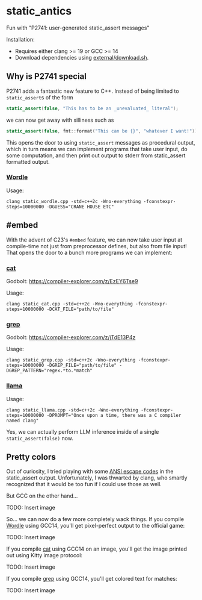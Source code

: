# static_antics

Fun with "P2741: user-generated static_assert messages"

Installation:

- Requires either clang >= 19 or GCC >= 14
- Download dependencies using [external/download.sh](external/download.sh).

## Why is P2741 special

P2741 adds a fantastic new feature to C++. Instead of being limited to `static_assert`s of the form

```c++
static_assert(false, "This has to be an _unevaluated_ literal");
```

we can now get away with silliness such as

```c++
static_assert(false, fmt::format("This can be {}", "whatever I want!"));
```

This opens the door to using `static_assert` messages as procedural output, which in turn means we can implement programs that take user input, do some computation, and then print out output to stderr from static_assert formatted output.

### [Wordle](antics/static_wordle.cpp)

Usage:
```
clang static_wordle.cpp -std=c++2c -Wno-everything -fconstexpr-steps=10000000 -DGUESS="CRANE HOUSE ETC"
```

## #embed

With the advent of C23's `#embed` feature, we can now take user input at compile-time not just from preprocessor defines, but also from file input! That opens the door to a bunch more programs we can implement:

### [cat](antics/static_cat.cpp)

Godbolt: https://compiler-explorer.com/z/EzEY6Tse9

Usage:
```
clang static_cat.cpp -std=c++2c -Wno-everything -fconstexpr-steps=10000000 -DCAT_FILE="path/to/file"
```

### [grep](antics/static_grep.cpp)

Godbolt: https://compiler-explorer.com/z/jTdE13P4z

Usage:
```
clang static_grep.cpp -std=c++2c -Wno-everything -fconstexpr-steps=10000000 -DGREP_FILE="path/to/file" -DGREP_PATTERN="regex.*to.*match"
```

### [llama](antics/static_llama.cpp)

Usage:
```
clang static_llama.cpp -std=c++2c -Wno-everything -fconstexpr-steps=10000000 -DPROMPT="Once upon a time, there was a C compiler named clang"
```

Yes, we can actually perform LLM inference inside of a single `static_assert(false)` now.

## Pretty colors

Out of curiosity, I tried playing with some [ANSI escape codes](https://gist.github.com/fnky/458719343aabd01cfb17a3a4f7296797) in the static_assert output. Unfortunately, I was thwarted by clang, who smartly recognized that it would be too fun if I could use those as well.

But GCC on the other hand...

TODO: Insert image

So... we can now do a few more completely wack things. If you compile [Wordle](antics/static_wordle.cpp) using GCC14, you'll get pixel-perfect output to the official game:

TODO: Insert image

If you compile [cat](antics/static_cat.cpp) using GCC14 on an image, you'll get the image printed out using Kitty image protocol:

TODO: Insert image

If you compile [grep](antics/static_grep.cpp) using GCC14, you'll get colored text for matches:

TODO: Insert image
